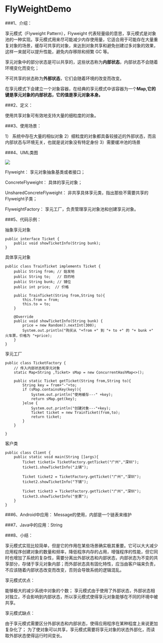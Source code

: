 # FlyWeightDemo

###1、介绍：

享元模式（Flyweight Pattern），Flyweight 代表轻量级的意思，享元模式是对象池的一种实现。享元模式用来尽可能减少内存使用量，它适合用于可能存在大量重复对象的场景，缓存可共享的对象，来达到对象共享和避免创建过多对象的效果，这样一来就可以提升性能，避免内存移除和频繁 GC 等。

享元对象中的部分状态是可以共享的，这些状态称为**内部状态**，内部状态不会随着环境变化而变化；

不可共享的状态称为**外部状态**，它们会随着环境的改变而改变。

在享元模式下会建立一个对象容器，在经典的享元模式中该容器为一个**Map,它的键是享元对象的内部状态，它的值是享元对象本身。**

###2、定义：

使用共享对象可有效地支持大量的细粒度的对象。

###3、使用场景：

1） 系统中存在大量的相似对象
2）细粒度的对象都具备较接近的外部状态，而且内部状态与环境无关，也就是说对象没有特定身份
3）需要缓冲池的场景

###4、UML类图

![](https://i.imgur.com/dPZGViw.png)


Flyweight：
享元对象抽象基类或者接口；

ConcreteFlyweight：
具体的享元对象；

UnsharedConcreteFlyweight：
非共享具体享元类，指出那些不需要共享的Flyweight子类；

FlyweightFactory：
享元工厂，负责管理享元对象池和创建享元对象。

###5、代码示例：


抽象享元对象

	public interface Ticket {
	    public void showTicketInfo(String bunk);
	}

具体享元对象

	public class TrainTicket implements Ticket {
	    public String from; // 始发地
	    public String to;   // 目的地
	    public String bunk; // 铺位
	    public int price;  // 价格
	
	    public TrainTicket(String from,String to){
	        this.from = from;
	        this.to = to;
	    }
	
	    @Override
	    public void showTicketInfo(String bunk) {
	        price = new Random().nextInt(300);
	        System.out.println("购买从 "+from +" 到 "+ to +" 的 "+ bunk +" 火车票，价格为 "+price);
	    }
	}


享元工厂


	public class TicketFactory {
	    // 传入内部状态和享元对象
	    static Map<String ,Ticket> sMap = new ConcurrentHashMap<>();
	
	    public static Ticket getTicket(String from,String to){
	        String key = from+"-"+to;
	        if (sMap.containsKey(key)){
	            System.out.println("使用缓存---" +key);
	            return sMap.get(key);
	        }else {
	            System.out.println("创建对象---"+key);
	            Ticket ticket = new TrainTicket(from,to);
	            return ticket;
	        }
	    }
	
	}


 客户类

	public class Client {
	    public static void main(String []args){
	        Ticket ticket1= TicketFactory.getTicket("广州","深圳");
	        ticket1.showTicketInfo("上铺");
	
	        Ticket ticket2 = TicketFactory.getTicket("广州","深圳");
	        ticket2.showTicketInfo("下铺");
	
	        Ticket ticket3 = TicketFactory.getTicket("广州","深圳");
	        ticket3.showTicketInfo("坐票");
	    }
	}

###6、Android中应用： Message的使用，内部是一个链表来维护

###7、Java中的应用：String  

###8、小结：

享元模式实现比较简单，但是它的作用在某些场景确实极其重要。它可以大大减少应用程序创建对象的数量和频率，降低程序内存的占用，增强程序的性能，但它同时也增加了系统的复杂性，需要分离出外部状态和内部状态，内部状态为不变的共享部分，存储于享元对象内部；而外部状态具有固化特性，应当由客户端来负责，不应该随着内部状态改变而改变，否则会导致系统的逻辑混乱。

享元模式优点：

能够极大的减少系统中对象的个数；
享元模式由于使用了外部状态，外部状态相对独立，不会影响到内部状态，所以享元模式使得享元对象能够在不同的环境中被共享。

享元模式缺点：

由于享元模式需要区分外部状态和内部状态，使得应用程序在某种程度上来说更加复杂化了；
为了使对象可以共享，享元模式需要将享元对象的状态外部化，而读取外部状态使得运行时间变长。
